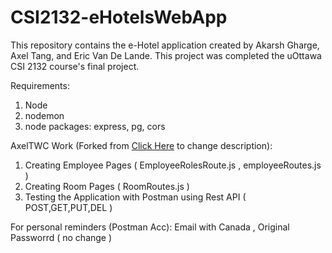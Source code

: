 # CSI2132-eHotelsWebApp
This repository contains the e-Hotel application created by Akarsh Gharge, Axel Tang, and Eric Van De Lande. This project was completed the uOttawa CSI 2132 course's final project.


Requirements:
1. Node
2. nodemon
3. node packages: express, pg, cors


AxelTWC Work (Forked from [Click Here](https://github.com/aghar11/CSI2132-eHotelsWebApp) to change description):
1. Creating Employee Pages ( EmployeeRolesRoute.js , employeeRoutes.js )
2. Creating Room Pages ( RoomRoutes.js )
3. Testing the Application with Postman using Rest API ( POST,GET,PUT,DEL )

For personal reminders (Postman Acc):
Email with Canada , Original Passworrd ( no change )
